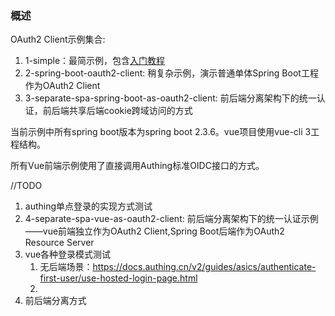 ### 概述
OAuth2 Client示例集合:
1. 1-simple：最简示例，包含[入门教程](1-simple/README.md)
1. 2-spring-boot-oauth2-client: 稍复杂示例，演示普通单体Spring Boot工程作为OAuth2 Client
1. 3-separate-spa-spring-boot-as-oauth2-client: 前后端分离架构下的统一认证，前后端共享后端cookie跨域访问的方式

当前示例中所有spring boot版本为spring boot 2.3.6。vue项目使用vue-cli 3工程结构。  

所有Vue前端示例使用了直接调用Authing标准OIDC接口的方式。

//TODO 
1. authing单点登录的实现方式测试
1. 4-separate-spa-vue-as-oauth2-client: 前后端分离架构下的统一认证示例——vue前端独立作为OAuth2 Client,Spring Boot后端作为OAuth2 Resource Server
1. vue各种登录模式测试
    1. 无后端场景：https://docs.authing.cn/v2/guides/asics/authenticate-first-user/use-hosted-login-page.html
    1. 
1. 前后端分离方式